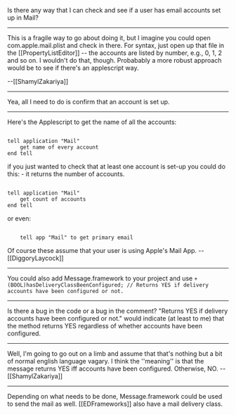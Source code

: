 Is there any way that I can check and see if a user has email accounts set up in Mail?

----

This is a fragile way to go about doing it, but I imagine you could open com.apple.mail.plist and check in there. For syntax, just open up that file in the [[PropertyListEditor]] -- the accounts are listed by number, e.g., 0, 1, 2 and so on. I wouldn't do that, though. Probabably a more robust approach would be to see if there's an applescript way. 

--[[ShamylZakariya]]

----

Yea, all I need to do is confirm that an account is set up.

----

Here's the Applescript to get the name of all the accounts:

<code>
tell application "Mail"
	get name of every account
end tell
</code>


if you just wanted to check that at least one account is set-up you could do this: - it returns the number of accounts.

<code>
tell application "Mail"
	get count of accounts
end tell
</code>

or even:

<code>
	tell app "Mail" to get primary email
</code>


Of course these assume that your user is using Apple's Mail App.
--[[DiggoryLaycock]]

----
You could also add Message.framework to your project and use <code>+ (BOOL)hasDeliveryClassBeenConfigured;
    // Returns YES if delivery accounts have been configured or not.</code>

----

Is there a bug in the code or a bug in the comment? "Returns YES if delivery accounts have been configured or not." would indicate (at least to me) that the method returns YES regardless of whether accounts have been configured.

----

Well, I'm going to go out on a limb and assume that that's nothing but a bit of normal english language vagary. I think the ''meaning'' is that the message returns YES iff accounts have been configured. Otherwise, NO. --[[ShamylZakariya]]

----

Depending on what needs to be done, Message.framework could be used to send the mail as well. [[EDFrameworks]] also have a mail delivery class.